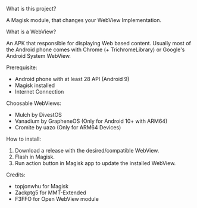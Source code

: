 What is this project?

A Magisk module, that changes your WebView Implementation.

What is a WebView?

An APK that responsible for displaying Web based content. Usually most of the Android phone comes with Chrome (+ TrichromeLibrary) or Google's Android System WebView.

Prerequisite:

- Android phone with at least 28 API (Android 9)
- Magisk installed
- Internet Connection

Choosable WebViews:

- Mulch by DivestOS
- Vanadium by GrapheneOS (Only for Android 10+ with ARM64)
- Cromite by uazo (Only for ARM64 Devices)

How to install:

1. Download a release with the desired/compatible WebView.
2. Flash in Magisk.
3. Run action button in Magisk app to update the installed WebView.

Credits:

- topjonwhu for Magisk
- Zackptg5 for MMT-Extended
- F3FFO for Open WebView module
